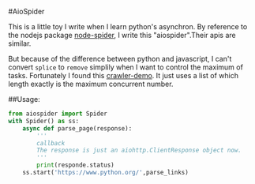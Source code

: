 #AioSpider

This is a little toy I write when I learn python's asynchron.
By reference to the nodejs package [node-spider](https://github.com/flesler/node-spider), I write this "aiospider".Their apis are similar.

But because of the difference between python and javascript, I can't convert `splice` to `remove` simplily when I want to control the maximum of tasks.
Fortunately I found this [crawler-demo](https://github.com/aosabook/500lines/tree/master/crawler). It just uses a list of which length exactly is the maximum concurrent number.

##Usage:
```python
from aiospider import Spider
with Spider() as ss:
    async def parse_page(response):
        '''
        callback
        The response is just an aiohttp.ClientResponse object now.
        '''
        print(responde.status)
    ss.start('https://www.python.org/',parse_links)
```